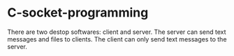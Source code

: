 # C-socket-programming
There are two destop softwares: client and server. The server can send text messages and files to clients. The client can only send text messages to the server.
